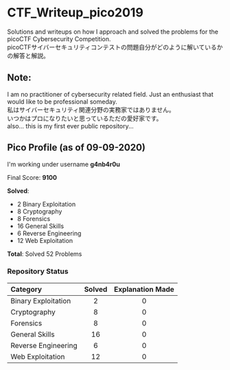 # CTF_Writeup_pico2019
Solutions and writeups on how I approach and solved the problems for the picoCTF Cybersecurity Competition.</br>
picoCTFサイバーセキュリティコンテストの問題自分がどのように解いているかの解答と解説。</br>

## Note:
I am no practitioner of cybersecurity related field. Just an enthusiast that would like to be professional someday. </br>
私はサイバーセキュリティ関連分野の実務家ではありません。</br> いつかはプロになりたいと思っているただの愛好家です。</br>
also... this is my first ever public repository... </br>

## Pico Profile (as of 09-09-2020)
I'm working under username **g4nb4r0u**

Final Score: **9100**

**Solved**:
* 2   Binary Exploitation  </br>
* 8   Cryptography </br>
* 8   Forensics  </br>
* 16  General Skills  </br>
* 6   Reverse Engineering  </br>
* 12  Web Exploitation </br>

**Total**: Solved 52 Problems

### Repository Status
Category | Solved | Explanation Made |
:--- | :---:  |  :---:           |
Binary Exploitation  | 2  | 0 |
Cryptography |  8     | 0 |
Forensics |  8     | 0 |
General Skills |  16     | 0 |
Reverse Engineering |  6     | 0 |
Web Exploitation |  12     | 0 |
